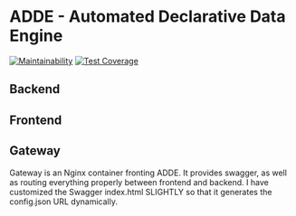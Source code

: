 # ADDE - Automated Declarative Data Engine
[![Maintainability](https://api.codeclimate.com/v1/badges/744f621f662cb2c39b1d/maintainability)](https://codeclimate.com/github/devopslibrary/adde/maintainability)
[![Test Coverage](https://api.codeclimate.com/v1/badges/744f621f662cb2c39b1d/test_coverage)](https://codeclimate.com/github/devopslibrary/adde/test_coverage)
## Backend

## Frontend

## Gateway

Gateway is an Nginx container fronting ADDE. It provides swagger, as well as
routing everything properly between frontend and backend. I have customized
the Swagger index.html SLIGHTLY so that it generates the config.json URL
dynamically.
